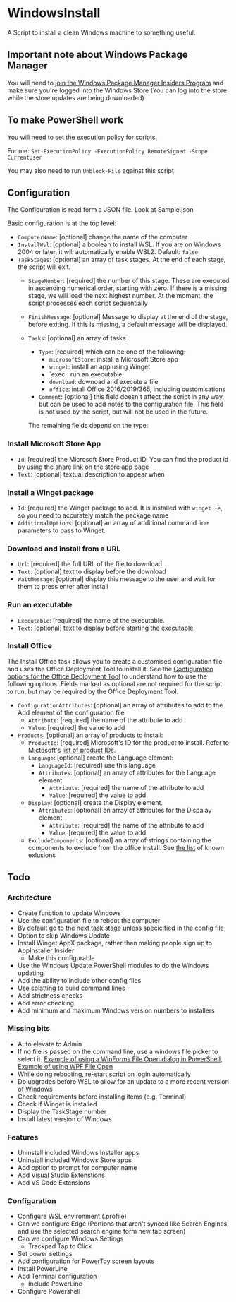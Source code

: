 # WindowsInstall
A Script to install a clean Windows machine to something useful. 

## Important note about Windows Package Manager
You will need to [join the Windows Package Manager Insiders Program](http://aka.ms/winget-InsiderProgram) 
and make sure you're logged into the Windows Store (You can log into the store while the store 
updates are being downloaded)

## To make PowerShell work
You will need to set the execution policy for scripts. 

For me: 
`Set-ExecutionPolicy -ExecutionPolicy RemoteSigned -Scope CurrentUser`

You may also need to run `Unblock-File` against this script

## Configuration
The Configuration is read form a JSON file. Look at Sample.json

Basic configuration is at the top level:
* `ComputerName`: [optional] change the name of the computer
* `InstallWsl`: [optional] a boolean to install WSL. If you are on Windows 2004 or later, it will automatically enable WSL2. Default: `false`
* `TaskStages`: [optional] an array of task stages. At the end of each stage, the script will exit.
	* `StageNumber`: [required] the number of this stage. 
		These are executed in ascending numerical order, starting with zero. If there is a missing stage, we will load the next highest number. At the moment, the script processes each script sequentially
	* `FinishMessage`: [optional] Message to display at the end of the stage, before exiting. If this is missing, a default message will be displayed.
	* `Tasks`: [optional] an array of tasks
		* `Type`: [required] which can be one of the following:
			* `microsoftStore`: install a Microsoft Store app 
			* `winget`: install an app using Winget
			* `exec	: run an executable
			* `download`: downoad and execute a file
			* `office`: intall Office 2016/2019/365, including customisations
		* `Comment`: [optional] this field doesn't affect the script in any way, but can be used to add notes to the configuration file. This field is not used by the script, but will not be used in the future.

		The remaining fields depend on the type:

### Install Microsoft Store App
* `Id`: [required] the Microsoft Store Product ID. You can find the product id by using the share link on the store app page
* `Text`: [optional] textual description to appear when

### Install a Winget package
* `Id`: [required] the Winget package to add. It is installed with `winget -e`, so you need to accurately match the package name
* `AdditionalOptions`: [optional] an array of additional command line parameters to pass to Winget.

### Download and install from a URL
* `Url`: [required] the full URL of the file to download
* `Text`: [optional] text to display before the download
* `WaitMessage`: [optional] display this message to the user and wait for them to press enter after install

### Run an executable
* `Executable`: [required] the name of the executable.
* `Text`: [optional] text to display before starting the executable.

### Install Office
The Install Office task allows you to create a customised configuration file and uses the Office Deployment Tool to install it. 
See the [Configuration options for the Office Deployment Tool](https://docs.microsoft.com/en-us/deployoffice/office-deployment-tool-configuration-options)
to understand how to use the following options. Fields marked as optional are not required for the script to run, but may be required by the Office 
Deployment Tool.

* `ConfigurationAttributes`: [optional] an array of attributes to add to the Add element of the configuration file
	* `Attribute`: [required] the name of the attribute to add
	* `Value`: [required] the value to add
* `Products`: [optional] an array of products to install:
	* `ProductId`: [required] Microsoft's ID for the product to install. Refer to Mictosoft's [list of product IDs](https://docs.microsoft.com/en-au/office365/troubleshoot/installation/product-ids-supported-office-deployment-click-to-run).
	* `Language`: [optional] create the Language element:
		* `LanguageId`: [required] use this language
		* `Attributes`: [optional] an array of attributes for the Language element
			* `Attribute`: [required] the name of the attribute to add
			* `Value`: [required] the value to add
	* `Display`: [optional] create the Display element.
		* `Attributes`: [optional] an array of attributes for the Dispalay element
			* `Attribute`: [required] the name of the attribute to add
			* `Value`: [required] the value to add
	* `ExcludeComponents`: [optional] an array of strings containing the components to exclude from the office install. 
	  See [the list](https://docs.microsoft.com/en-us/deployoffice/office-deployment-tool-configuration-options#excludeapp-element) of known exlusions

## Todo
### Architecture
* Create function to update Windows
* Use the configuration file to reboot the computer
* By default go to the next task stage unless specicified in the config file
* Option to skip Windows Update
* Install Winget AppX package, rather than making people sign up to AppInstaller Insider
  * Make this configurable
* Use the Windows Update PowerShell modules to do the Windows updating
* Add the ability to include other config files
* Use splatting to build command lines
* Add strictness checks
* Add error checking
* Add minimum and maximum Windows version numbers to installers

### Missing bits
* Auto elevate to Admin
* If no file is passed on the command line, use a windows file picker to select it. [Example of using a WinForms File Open dialog in PowerShell][1], [Example of using WPF File Open][2]
* While doing rebooting, re-start script on login automatically
* Do upgrades before WSL to allow for an update to a more recent version of Windows
* Check requirements before installing items (e.g. Terminal)
* Check if Winget is installed
* Display the TaskStage number
* Install latest version of Windows

### Features
* Uninstall included Windows Installer apps
* Uninstall included Windows Store apps
* Add option to prompt for computer name
* Add Visual Studio Extenstions
* Add VS Code Extensions

### Configuration
* Configure WSL environment (.profile)
* Can we configure Edge (Portions that aren't synced like Search Engines, and use the selected search engine form new tab screen)
* Can we configure Windows Settings
	* Trackpad Tap to Click
* Set power settings
* Add configuration for PowerToy screen layouts
* Install PowerLine
* Add Terminal configuration
	* Include PowerLine
* Configure Powershell

[1]: https://4sysops.com/archives/how-to-create-an-open-file-folder-dialog-box-with-powershell/
[2]: https://www.c-sharpcorner.com/uploadfile/mahesh/openfiledialog-in-wpf/